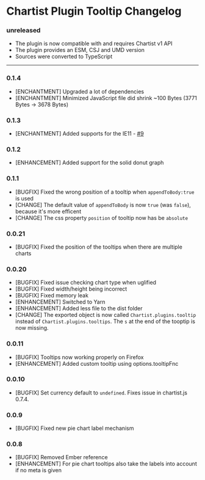 # Chartist Plugin Tooltip Changelog

### unreleased

* The plugin is now compatible with and requires Chartist v1 API
* The plugin provides an ESM, CSJ and UMD version
* Sources were converted to TypeScript

----

### 0.1.4

* [ENCHANTMENT] Upgraded a lot of dependencies
* [ENCHANTMENT] Minimized JavaScript file did shrink ~100 Bytes (3771 Bytes -> 3678 Bytes)

### 0.1.3

* [ENCHANTMENT] Added supports for the IE11 - [#9](https://github.com/LukBukkit/chartist-plugin-tooltip/pull/9) 

### 0.1.2

* [ENHANCEMENT] Added support for the solid donut graph

### 0.1.1

* [BUGFIX] Fixed the wrong position of a tooltip when `appendToBody:true` is used
* [CHANGE] The default value of `appendToBody` is now `true` (was `false`), because it's more efficent
* [CHANGE] The css property `position` of tooltip now has be `absolute`

### 0.0.21
* [BUGFIX] Fixed the position of the tooltips when there are multiple charts

### 0.0.20
* [BUGFIX] Fixed issue checking chart type when uglified
* [BUGFIX] Fixed width/height being incorrect
* [BUGFIX] Fixed memory leak
* [ENHANCEMENT] Switched to Yarn
* [ENHANCEMENT] Added less file to the dist folder
* [CHANGE] The exported object is now called `Chartist.plugins.tooltip` instead of `Chartist.plugins.tooltips`. 
The `s` at the end of the tooptip is now missing.

### 0.0.11
* [BUGFIX] Tooltips now working properly on Firefox
* [ENHANCEMENT] Added custom tooltip using options.tooltipFnc

### 0.0.10
* [BUGFIX] Set currency default to `undefined`. Fixes issue in chartist.js 0.7.4.

### 0.0.9
* [BUGFIX] Fixed new pie chart label mechanism

### 0.0.8
* [BUGFIX] Removed Ember reference
* [ENHANCEMENT] For pie chart tooltips also take the labels into account if no meta is given

